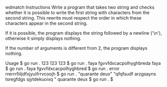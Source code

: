 wdmatch
Instructions
Write a program that takes two string and checks whether it is possible to write the first string with characters from the second string. This rewrite must respect the order in which these characters appear in the second string.

If it is possible, the program displays the string followed by a newline ('\n'), otherwise it simply displays nothing.

If the number of arguments is different from 2, the program displays nothing.

Usage
$ go run . 123 123
123
$ go run . faya fgvvfdxcacpolhyghbreda
faya
$ go run . faya fgvvfdxcacpolhyghbred
$ go run . error rrerrrfiiljdfxjyuifrrvcoojh
$ go run . "quarante deux" "qfqfsudf arzgsayns tsregfdgs sjytdekuoixq "
quarante deux
$ go run .
$